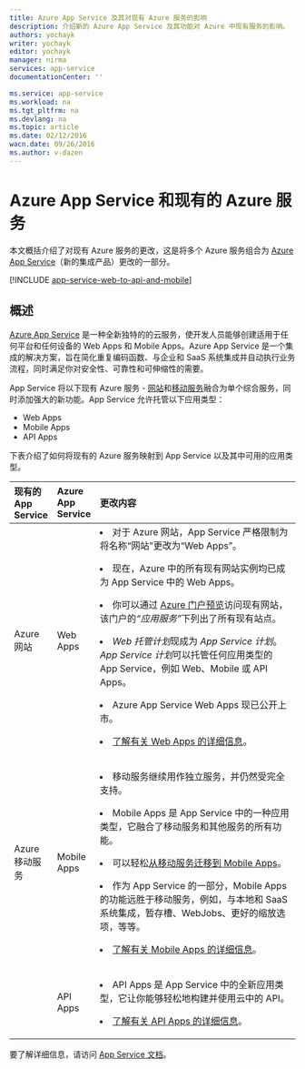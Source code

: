 ```yaml
---
title: Azure App Service 及其对现有 Azure 服务的影响
description: 介绍新的 Azure App Service 及其功能对 Azure 中现有服务的影响。
authors: yochayk
writer: yochayk
editor: yochayk
manager: nirma
services: app-service
documentationCenter: ''

ms.service: app-service
ms.workload: na
ms.tgt_pltfrm: na
ms.devlang: na
ms.topic: article
ms.date: 02/12/2016
wacn.date: 09/26/2016
ms.author: v-dazen
---
```


# Azure App Service 和现有的 Azure 服务

本文概括介绍了对现有 Azure 服务的更改，这是将多个 Azure 服务组合为 [Azure App Service](https://www.azure.cn/home/features/app-service/)（新的集成产品）更改的一部分。

[!INCLUDE [app-service-web-to-api-and-mobile](../../includes/app-service-web-to-api-and-mobile.md)]

## 概述

[Azure App Service](https://www.azure.cn/home/features/app-service/) 是一种全新独特的的云服务，使开发人员能够创建适用于任何平台和任何设备的 Web Apps 和 Mobile Apps。Azure App Service 是一个集成的解决方案，旨在简化重复编码函数、与企业和 SaaS 系统集成并自动执行业务流程，同时满足你对安全性、可靠性和可伸缩性的需要。

App Service 将以下现有 Azure 服务 - [网站](https://www.azure.cn/home/features/app-service/web-apps/)和[移动服务](https://www.azure.cn/home/features/mobile-services/)融合为单个综合服务，同时添加强大的新功能。App Service 允许托管以下应用类型：

-   Web Apps
-   Mobile Apps
-   API Apps

下表介绍了如何将现有的 Azure 服务映射到 App Service 以及其中可用的应用类型。

<table>
<thead>
<tr>
<th align="left", style="width:10%">现有的 App Service</th>
<th align="left", style="width:10%">Azure App Service</th>
<th align="left", style="width:80%">更改内容</th>
</tr>
</thead>
<tbody>
<tr class="odd">
<td align="left">Azure 网站</td>
<td align="left">Web Apps</td>
<td align="left"><li>对于 Azure 网站，App Service 严格限制为将名称“网站”更改为“Web Apps”。
<p><li>现在，Azure 中的所有现有网站实例均已成为 App Service 中的 Web Apps。</p>
<p><li>你可以通过 <a href="./app-service-web-app-azure-portal.md">Azure 门户预览</a>访问现有网站，该门户的<em>“应用服务”</em>下列出了所有现有站点。</p>
<p><li><em>Web 托管计划</em>现成为 <em>App Service 计划</em>。<em>App Service 计划</em>可以托管任何应用类型的 App Service，例如 Web、Mobile 或 API Apps。</p>
<p><li>Azure App Service Web Apps 现已公开上市。</p>
<p><li><a href="https://www.azure.cn/home/features/app-service/web-apps/">了解有关 Web Apps 的详细信息</a>。</p></td>
</tr>
<tr class="even">
<td align="left">Azure 移动服务</td>
<td align="left">Mobile Apps</td>
<td align="left"><p><li>移动服务继续用作独立服务，并仍然受完全支持。</p>
<p><li>Mobile Apps 是 App Service 中的一种应用类型，它融合了移动服务和其他服务的所有功能。</p>
<p><li>可以轻松<a href="../app-service-mobile/app-service-mobile-migrating-from-mobile-services.md">从移动服务迁移到 Mobile Apps</a>。</p>
<p><li>作为 App Service 的一部分，Mobile Apps 的功能远胜于移动服务，例如，与本地和 SaaS 系统集成，暂存槽、WebJobs、更好的缩放选项，等等。</p>
<p><li><a href="https://www.azure.cn/home/features/app-service/mobile-apps/">了解有关 Mobile Apps 的详细信息</a>。</p>
</tr>
<tr class="odd">
<td align="left"></td>
<td align="left">API Apps</td>
<td align="left">
<p><li>API Apps 是 App Service 中的全新应用类型，它让你能够轻松地构建并使用云中的 API。</p>
<p><li><a href="https://www.azure.cn/home/features/app-service/api-apps/">了解有关 API Apps 的详细信息</a>。</p></td>
</tr>
</tbody>
</table>

要了解详细信息，请访问 [App Service 文档](../app-service/index.md)。

<!---HONumber=Mooncake_0328_2016-->